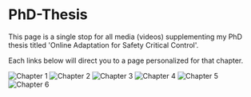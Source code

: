 # PhD-Thesis
 This page is a single stop for all media (videos) supplementing my PhD thesis titled 'Online Adaptation for Safety Critical Control'.

 Each links below will direct you to a page personalized for that chapter.


![Chapter 1](https://github.com/hardikparwana/PhD-Thesis/tree/main/Chapter-1)
![Chapter 2](https://github.com/hardikparwana/PhD-Thesis/tree/main/Chapter-2)
![Chapter 3](https://github.com/hardikparwana/PhD-Thesis/tree/main/Chapter-3)
![Chapter 4](https://github.com/hardikparwana/PhD-Thesis/tree/main/Chapter-4)
![Chapter 5](https://github.com/hardikparwana/PhD-Thesis/tree/main/Chapter-5)
![Chapter 6](https://github.com/hardikparwana/PhD-Thesis/tree/main/Chapter-6)
